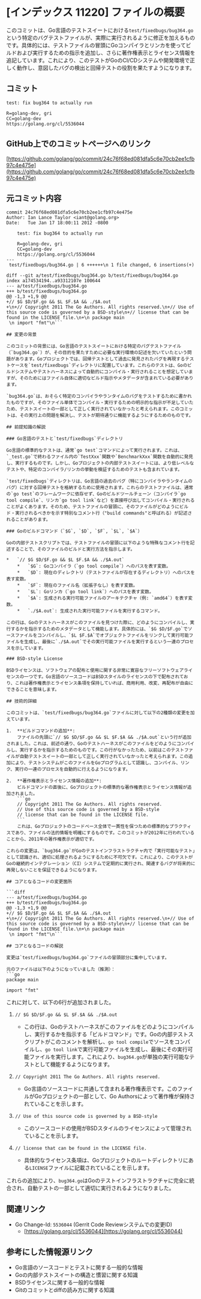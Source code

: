 # [インデックス 11220] ファイルの概要

このコミットは、Go言語のテストスイートにおける`test/fixedbugs/bug364.go`という特定のバグテストファイルが、実際に実行されるように修正を加えるものです。具体的には、テストファイルの冒頭にGoコンパイラとリンカを使ってビルドおよび実行するための指示を追加し、さらに著作権表示とライセンス情報を追記しています。これにより、このテストがGoのCI/CDシステムや開発環境で正しく動作し、意図したバグの検出と回帰テストの役割を果たすようになります。

## コミット

```
test: fix bug364 to actually run

R=golang-dev, gri
CC=golang-dev
https://golang.org/cl/5536044
```

## GitHub上でのコミットページへのリンク

[https://github.com/golang/go/commit/24c76f68ed081dfa5c6e70cb2ee1cfb97c4e475e](https://github.com/golang/go/commit/24c76f68ed081dfa5c6e70cb2ee1cfb97c4e475e)

## 元コミット内容

```
commit 24c76f68ed081dfa5c6e70cb2ee1cfb97c4e475e
Author: Ian Lance Taylor <iant@golang.org>
Date:   Tue Jan 17 18:00:11 2012 -0800

    test: fix bug364 to actually run
    
    R=golang-dev, gri
    CC=golang-dev
    https://golang.org/cl/5536044
---
 test/fixedbugs/bug364.go | 6 ++++++\n 1 file changed, 6 insertions(+)

diff --git a/test/fixedbugs/bug364.go b/test/fixedbugs/bug364.go
index a174534194..a93312107e 100644
--- a/test/fixedbugs/bug364.go
+++ b/test/fixedbugs/bug364.go
@@ -1,3 +1,9 @@
+// $G $D/$F.go && $L $F.$A && ./$A.out
+\n+// Copyright 2011 The Go Authors. All rights reserved.\n+// Use of this source code is governed by a BSD-style\n+// license that can be found in the LICENSE file.\n+\n package main
 \n import "fmt"\n```

## 変更の背景

このコミットの背景には、Go言語のテストスイートにおける特定のバグテストファイル（`bug364.go`）が、その目的を果たすために必要な実行環境の記述を欠いていたという問題があります。Goプロジェクトでは、回帰テストとして過去に発見されたバグを再現するテストケースを`test/fixedbugs`ディレクトリに配置しています。これらのテストは、Goのビルドシステムやテストハーネスによって自動的にコンパイル・実行されることを想定していますが、そのためにはファイル自体に適切なビルド指示やメタデータが含まれている必要があります。

`bug364.go`は、おそらく特定のコンパイラやランタイムのバグをテストするために書かれたものですが、そのファイル単体でコンパイル・実行するための明示的な指示が不足していたため、テストスイートの一部として正しく実行されていなかったと考えられます。このコミットは、その実行上の問題を解決し、テストが期待通りに機能するようにするためのものです。

## 前提知識の解説

### Go言語のテストと`test/fixedbugs`ディレクトリ

Go言語の標準的なテストは、通常`go test`コマンドによって実行されます。これは、`_test.go`で終わるファイル内の`TestXxx`関数や`BenchmarkXxx`関数を自動的に発見し、実行するものです。しかし、Goプロジェクトの内部テストスイートには、より低レベルなテストや、特定のコンパイラ/リンカの挙動を検証するためのテストも含まれています。

`test/fixedbugs`ディレクトリは、Go言語の過去のバグ（特にコンパイラやランタイムのバグ）に対する回帰テストを格納するために使用されます。これらのテストファイルは、通常の`go test`のフレームワークに依存せず、Goのビルドツールチェーン（コンパイラ`go tool compile`、リンカ`go tool link`など）を直接呼び出してコンパイル・実行されることがよくあります。そのため、テストファイルの冒頭に、そのファイルがどのようにビルド・実行されるべきかを示す特別なコメント行（"build commands"と呼ばれる）が記述されることがあります。

### Goのビルドコマンド（`$G`, `$D`, `$F`, `$L`, `$A`）

Goの内部テストスクリプトでは、テストファイルの冒頭に以下のような特殊なコメント行を記述することで、そのファイルのビルドと実行方法を指示します。

*   `// $G $D/$F.go && $L $F.$A && ./$A.out`
    *   `$G`: Goコンパイラ（`go tool compile`）へのパスを表す変数。
    *   `$D`: 現在のディレクトリ（テストファイルが存在するディレクトリ）へのパスを表す変数。
    *   `$F`: 現在のファイル名（拡張子なし）を表す変数。
    *   `$L`: Goリンカ（`go tool link`）へのパスを表す変数。
    *   `$A`: 生成される実行可能ファイルのアーキテクチャ（例: `amd64`）を表す変数。
    *   `./$A.out`: 生成された実行可能ファイルを実行するコマンド。

この行は、Goのテストハーネスがこのファイルを見つけた際に、どのようにコンパイルし、実行するかを指示するためのメタデータとして機能します。具体的には、`$G $D/$F.go`でソースファイルをコンパイルし、`$L $F.$A`でオブジェクトファイルをリンクして実行可能ファイルを生成し、最後に`./$A.out`でその実行可能ファイルを実行するという一連のプロセスを示しています。

### BSD-style License

BSDライセンスは、ソフトウェアの配布と使用に関する非常に寛容なフリーソフトウェアライセンスの一つです。Go言語のソースコードはBSDスタイルのライセンスの下で配布されており、これは著作権表示とライセンス条項を保持していれば、商用利用、改変、再配布が自由にできることを意味します。

## 技術的詳細

このコミットは、`test/fixedbugs/bug364.go`ファイルに対して以下の2種類の変更を加えています。

1.  **ビルドコマンドの追加**:
    ファイルの先頭に`// $G $D/$F.go && $L $F.$A && ./$A.out`という行が追加されました。これは、前述の通り、Goのテストハーネスがこのファイルをどのようにコンパイルし、実行するかを指示するためのものです。この行がなかったため、以前はこのテストファイルが自動テストスイートの一部として正しく実行されていなかったと考えられます。この追加により、テストシステムがこのファイルをGoプログラムとして認識し、コンパイル、リンク、実行の一連のプロセスを自動的に行えるようになります。

2.  **著作権表示とライセンス情報の追加**:
    ビルドコマンドの直後に、Goプロジェクトの標準的な著作権表示とライセンス情報が追加されました。
    ```go
    // Copyright 2011 The Go Authors. All rights reserved.
    // Use of this source code is governed by a BSD-style
    // license that can be found in the LICENSE file.
    ```
    これは、Goプロジェクトのコードベース全体で一貫性を保つための標準的なプラクティスであり、ファイルの法的情報を明確にするものです。このコミットが2012年に行われていることから、2011年の著作権表示が適切です。

これらの変更は、`bug364.go`がGoのテストインフラストラクチャ内で「実行可能なテスト」として認識され、適切に処理されるようにするために不可欠です。これにより、このテストがGoの継続的インテグレーション（CI）システムで定期的に実行され、関連するバグが将来的に再発しないことを保証できるようになります。

## コアとなるコードの変更箇所

```diff
--- a/test/fixedbugs/bug364.go
+++ b/test/fixedbugs/bug364.go
@@ -1,3 +1,9 @@
+// $G $D/$F.go && $L $F.$A && ./$A.out
+\n+// Copyright 2011 The Go Authors. All rights reserved.\n+// Use of this source code is governed by a BSD-style\n+// license that can be found in the LICENSE file.\n+\n package main
 \n import "fmt"\n```

## コアとなるコードの解説

変更は`test/fixedbugs/bug364.go`ファイルの冒頭部分に集中しています。

元のファイルは以下のようになっていました（推測）：
```go
package main

import "fmt"
```

これに対して、以下の6行が追加されました。

1.  `// $G $D/$F.go && $L $F.$A && ./$A.out`
    *   この行は、Goのテストハーネスがこのファイルをどのようにコンパイルし、実行するかを指示する「ビルドコマンド」です。Goの内部テストスクリプトがこのコメントを解析し、`go tool compile`でソースをコンパイルし、`go tool link`で実行可能ファイルを生成し、最後にその実行可能ファイルを実行します。これにより、`bug364.go`が単独の実行可能なテストとして機能するようになります。

2.  `// Copyright 2011 The Go Authors. All rights reserved.`
    *   Go言語のソースコードに共通して含まれる著作権表示です。このファイルがGoプロジェクトの一部として、Go Authorsによって著作権が保持されていることを示します。

3.  `// Use of this source code is governed by a BSD-style`
    *   このソースコードの使用がBSDスタイルのライセンスによって管理されていることを示します。

4.  `// license that can be found in the LICENSE file.`
    *   具体的なライセンス条項は、Goプロジェクトのルートディレクトリにある`LICENSE`ファイルに記載されていることを示します。

これらの追加により、`bug364.go`はGoのテストインフラストラクチャに完全に統合され、自動テストの一部として適切に実行されるようになりました。

## 関連リンク

*   Go Change-Id: `5536044` (Gerrit Code Reviewシステムでの変更ID)
    *   [https://golang.org/cl/5536044](https://golang.org/cl/5536044)

## 参考にした情報源リンク

*   Go言語のソースコードとテストに関する一般的な情報
*   Goの内部テストスイートの構造と慣習に関する知識
*   BSDライセンスに関する一般的な情報
*   Gitのコミットとdiffの読み方に関する知識
